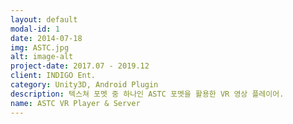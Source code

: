```yaml
---
layout: default
modal-id: 1
date: 2014-07-18
img: ASTC.jpg
alt: image-alt
project-date: 2017.07 - 2019.12
client: INDIGO Ent.
category: Unity3D, Android Plugin
description: 텍스쳐 포멧 중 하나인 ASTC 포멧을 활용한 VR 영상 플레이어.
name: ASTC VR Player & Server
---
```

